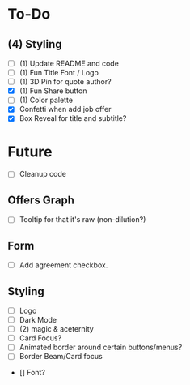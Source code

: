 # To-Do

## (4) Styling
- [ ] (1) Update README and code 
- [ ] (1) Fun Title Font / Logo
- [ ] (1) 3D Pin for quote author?
- [x] (1) Fun Share button
- [ ] (1) Color palette
- [x] Confetti when add job offer
- [x] Box Reveal for title and subtitle?

# Future
- [ ] Cleanup code

## Offers Graph
- [ ] Tooltip for that it's raw (non-dilution?)

## Form
- [ ] Add agreement checkbox.

## Styling
- [ ] Logo
- [ ] Dark Mode
- [ ] (2) magic & aceternity
 - [ ] Card Focus?
 - [ ] Animated border around certain buttons/menus?
- [ ] Border Beam/Card focus
- [] Font?
